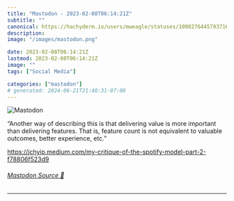```yaml
---
title: "Mastodon - 2023-02-08T06:14:21Z"
subtitle: ""
canonical: https://hachyderm.io/users/mweagle/statuses/109827644579371625
description:
image: "/images/mastodon.png"

date: 2023-02-08T06:14:21Z
lastmod: 2023-02-08T06:14:21Z
image: ""
tags: ["Social Media"]

categories: ["mastodon"]
# generated: 2024-06-21T21:40:31-07:00
---
```

![Mastodon](/images/mastodon.png)

<p>“Another way of describing this is that delivering value is more important than delivering features. That is, feature count is not equivalent to valuable outcomes, better experience, etc.”</p><p><a href="https://jchyip.medium.com/my-critique-of-the-spotify-model-part-2-f78806f523d9" target="_blank" rel="nofollow noopener noreferrer" translate="no"><span class="invisible">https://</span><span class="ellipsis">jchyip.medium.com/my-critique-</span><span class="invisible">of-the-spotify-model-part-2-f78806f523d9</span></a></p>


###### [Mastodon Source 🐘](https://hachyderm.io/@mweagle/109827644579371625)

___
